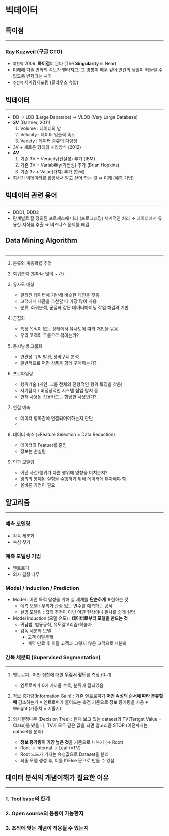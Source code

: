 # 빅데이터

## 특이점

---

### Ray Kuzweil (구글 CTO)

- `추천책` 2006. **특이점**이 온다 (The **Singularity** is Near)
- 미래에 기술 변화의 속도가 빨라지고, 그 영향이 매우 깊어 인간의 생활이 되돌릴 수 없도록 변화되는 시기
- `추천책` 세계경제포럼 (클라우스 슈밥)

## 빅데이터

---

- DB → LDB (Large Dabatabe) → VLDB (Very Large Database)
- **3V**  (Gartner, 2011)
    1. Volume : 데이터의 양
    2. Velocity : 데이터 입출력 속도
    3. Variety : 데이터 종류의 다양성
- 3V + 새로운 형태의 처리방식 (2012)
- **4V**
    1. 기존 3V + Veracity(진실성) 추가 (IBM)
    2. 기존 3V + Variability(가변성) 추가 (Brian Hopkins)
    3. 기존 3v + Value(가치) 추가 (한국)
- 회사가 빅데이터를 활용해서 알고 싶어 하는 것 ⇒ 미래 (예측 기법)

## 빅데이터 관련 용어

---

- DDD1, DDD2
- 단계별로 잘 정의된 프로세스에 따라 (프로그래밍) 체계적인 처리
⇒ 데이터에서 유용한 지식을 추출
⇒ 비즈니스 문제를 해결

## Data Mining Algorithm

---

---

1. 분류와 계층확률 추정
2. 회귀분석 (얼마나 많이 ~~?)
3. 유사도 매칭
    - 알려진 데이터에 기반해 비슷한 개인을 찾음
    - 고객에게 제품을 추천할 때 가장 많이 사용
    - 분류, 회귀분석, 군집화 같은 데이터마이닝 작업 해결의 기반
4. 군집화
    - 특정 목적이 없는 상태에서 유사도에 따라 개인을 묶음
    - 우리 고객이 그룹으로 묶이는가?
5. 동시발생 그룹화
    - 연관성 규칙 발견, 장바구니 분석
    - 일반적으로 어떤 상품을 함께 구매하는가?
6. 프로파일링
    - 행위기술 (개인, 그룹 전체의 전형적인 행위 특징을 찾음)
    - 사기탐지 / 비정상적인 시스템 침입 탐지 등
    - 현재 사용된 신용카드는 합당한 사용인가?

7. 연결 예측
    - 데이터 항목간에 연결되어야하는지 판단
    - 
8. 데이터 축소 (=Feature Selection = Data Reduction)
    - 데이터의 Featuer를 줄임
    - 정보는 손실됨
9. 인과 모델링 
    - 어떤 사건/행위가 다른 행위에 영향을 미치는지?
    - 임의의 통제된 실험을 수행하기 위해  데이터에 투자해야 함
    - 올바른 가정이 필요

## 알고리즘

---

### 예측 모델링

- 감독 세분화
- 속성 찾기

### 예측 모델링 기법

- 엔트로피
- 의사 결정 나무

### Model / Induction / Prediction

- Model : 어떤 목적 달성을 위해 실 세계를 **단순하게** 표현하는 것
    - 예측 모델  : 우리가 관심 있는 변수를 예측하는 공식
    - 설명 모델링 : 값의 추정이 아닌 어떤 현상이나 절차를 쉽게 설명
- Model Induction (모델 유도) : **데이터로부터 모델을 만드는 것**
    - 귀납법, 범용규칙, 유도알고리즘/학습자
    - 감독 세분화 모델
        - 고객 이탈문제
        - 계약 만료 후 이탈 고객과 그렇지 않은 고객으로 세분화

### 감독 세분화 (Supervised Segmentation)

---

1. 엔트로피 : 어떤 집합에 대한 **무질서 정도**를 측정 (0~1)
    - 엔트로피가 0에 가까울 수록, 분류가 잘되있음
2. 정보 증가량(Information Gain) : 기존 엔트로피가 **어떤 속성의 순서에 따라 분류할 때** 감소하는가
※ 엔트로피가 줄어드는 측정 기준으로 정보 증가량을 사용
※ Weight (가중치 = 기울기)

3. 의사결정나무 (Decision Tree) : 현재 보고 있는 dataest의 TV(Tartget Value = Class)를 봤을 때, TV가 모두 같은 값을 되면 알고리즘 STOP (이전까지는 dataset를 분리)
    - **정보 증가량이 가장 높은 것**을 기준으로 나누기 (⇒ Root)
    - Root → Internal → Leaf (=TV)
    - Root 노드가 가지는 속성값으로 Dataset을 분리
    - 최종 모델 생성 후, 이를 If/Else 문으로 만들 수 있음

## 데이터 분석의 개념이해가 필요한 이유

---

### 1. Tool base의 한계

### 2. Open source의 응용이 가능한지

### 3. 조직에 맞는 개념이 적용될 수 있는지
